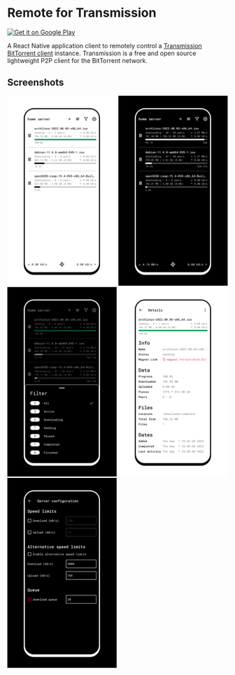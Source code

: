 # Remote for Transmission

[<img alt="Get it on Google Play" height="60" src="https://play.google.com/intl/es-419/badges/static/images/badges/en_badge_web_generic.png" />](https://play.google.com/store/apps/details?id=ar.jg.remote)

A React Native application client to remotely control a [Transmission BitTorrent client](https://transmissionbt.com/) instance.
Transmission is a free and open source lightweight P2P client for the BitTorrent network.

## Screenshots

<img src="./.github/screenshots/screenshot-0.jpg" width="250">
<img src="./.github/screenshots/screenshot-1.jpg" width="250">
<img src="./.github/screenshots/screenshot-2.jpg" width="250">
<img src="./.github/screenshots/screenshot-3.jpg" width="250">
<img src="./.github/screenshots/screenshot-4.jpg" width="250">
